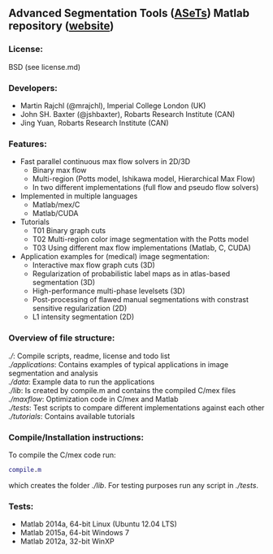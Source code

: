 ## Advanced Segmentation Tools ([ASeTs](http://github.com/ASETS)) Matlab repository ([website](http://asets.github.io/asetsMatlabMaxFlow/))

### License:  
BSD (see license.md)

### Developers:
- Martin Rajchl (@mrajchl), Imperial College London (UK)
- John SH. Baxter (@jshbaxter), Robarts Research Institute (CAN)
- Jing Yuan, Robarts Research Institute (CAN)

### Features: 
- Fast parallel continuous max flow solvers in 2D/3D
    - Binary max flow
    - Multi-region (Potts model, Ishikawa model, Hierarchical Max Flow)
    - In two different implementations (full flow and pseudo flow solvers)
- Implemented in multiple languages
   - Matlab/mex/C
   - Matlab/CUDA
- Tutorials
   - T01 Binary graph cuts
   - T02 Multi-region color image segmentation with the Potts model
   - T03 Using different max flow implementations (Matlab, C, CUDA) 
- Application examples for (medical) image segmentation:
    - Interactive max flow graph cuts (3D)
    - Regularization of probabilistic label maps as in atlas-based segmentation (3D)
    - High-performance multi-phase levelsets (3D)
    - Post-processing of flawed manual segmentations with constrast sensitive regularization (2D)
    - L1 intensity segmentation (2D)

### Overview of file structure:   
*./*: Compile scripts, readme, license and todo list  
*./applications*: Contains examples of typical applications in image segmentation and analysis  
*./data*: Example data to run the applications  
*./lib*: Is created by compile.m and contains the compiled C/mex files  
*./maxflow*: Optimization code in C/mex and Matlab  
*./tests*: Test scripts to compare different implementations against each other  
*./tutorials*: Contains available tutorials   

### Compile/Installation instructions:  
To compile the C/mex code run:
```matlab
compile.m
```
which creates the folder *./lib*. For testing purposes run any script in *./tests*.   

### Tests:  
- Matlab 2014a, 64-bit Linux (Ubuntu 12.04 LTS)  
- Matlab 2015a, 64-bit Windows 7
- Matlab 2012a, 32-bit WinXP


